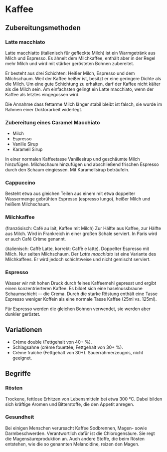 # Kaffee #

## Zubereitungsmethoden ##

### Latte macchiato ###

Latte macchiatto (italienisch für gefleckte Milch) ist ein Warmgetränk aus Milch und Espresso. Es ähnelt dem Milchkaffee, enthält aber in der Regel mehr Milch und wird mit stärker gerösteten Bohnen zubereitet.

Er besteht aus drei Schichten: Heißer Milch, Espresso und dem Milchschaum. Weil der Kaffee heißer ist, besitzt er eine geringere Dichte als die Milch. Um eine gute Schichtung zu erhalten, darf der Kaffee nicht kälter als die Milch sein. Am einfachsten gelingt ein Latte macchiato, wenn der Kaffee als letztes eingegossen wird.

Die Annahme dass fettarme Milch länger stabil bleibt ist falsch, sie wurde im Rahmen einer Doktorarbeit widerlegt.

### Zubereitung eines Caramel Macchiato ###

*   Milch
*   Espresso
*   Vanille Sirup
*   Karamell Sirup

In einer normalen Kaffeetasse Vanillesirup und geschäumte Milch hinzufügen. Milchschaum hinzufügen und abschließend frischen Espresso durch den Schaum eingiessen. Mit Karamellsirup beträufeln.

### Cappuccino ###

Besteht etwa aus gleichen Teilen aus einem mit etwa doppelter Wassermenge gebrühten Espresso (espresso lungo), heißer Milch und heißem Milchschaum.

### Milchkaffee ###

(französisch: Café au lait, Kaffee mit Milch) Zur Hälfte aus Kaffee, zur Hälfte aus Milch. Wird in Frankreich in einer großen Schale serviert. In Paris wird er auch Café Crème genannt.

(italienisch: Caffè Latte, korrekt: Caffè e latte). Doppelter Espresso mit Milch. Nur selten Milchschaum. Der _Latte macchiato_ ist eine Variante des Milchkaffees. Er wird jedoch schichtweise und nicht gemischt serviert.

### Espresso ###

Wasser wir mit hohen Druck durch feines Kaffeemehl gepresst und ergibt einen konzentrierteren Kaffee. Es bildet sich eine haselnussbraune Schaumschicht -- die Crema. Durch die starke Röstung enthält eine Tasse Espresso weniger Koffein als eine normale Tasse Kaffee (25ml vs. 125ml).

Für Espresso werden die gleichen Bohnen verwendet, sie werden aber dunkler geröstet.

## Variationen ##

- Crème double (Fettgehalt von 40+ %).
- Schlagsahne (crème fouettée, Fettgehalt von 30+ %).
- Crème fraîche (Fettgehalt von 30+). Sauerrahmerzeugnis, nicht geeignet.

## Begriffe ##

### Rösten ###

Trockene, fettlose Erhitzen von Lebensmitteln bei etwa 300 °C. Dabei bilden sich kräftige Aromen und Bitterstoffe, die den Appetit anregen.

### Gesundheit ###

Bei einigen Menschen verursacht Kaffee Sodbrennen, Magen- sowie Darmbeschwerden. Verantwortlich dafür ist die Chlorogensäure. Sie regt die Magensäureproduktion an. Auch andere Stoffe, die beim Rösten entstehen, wie die so genannten Melanoidine, reizen den Magen.
